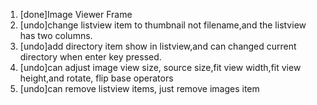 1. [done]Image Viewer Frame
2. [undo]change listview item to thumbnail not filename,and the listview has two columns.
3. [undo]add directory item show in listview,and can changed current directory when enter key pressed.
4. [undo]can adjust image view size, source size,fit view width,fit view height,and rotate, flip base operators
5. [undo]can remove listview items, just remove images item
